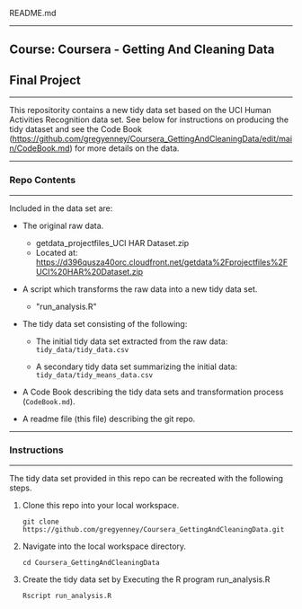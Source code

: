 README.md

---
## Course: Coursera - Getting And Cleaning Data

## Final Project
---


This repositority contains a new tidy data set based on the UCI Human Activities Recognition data set.  See below for instructions on producing the tidy dataset and see the Code Book (<https://github.com/gregyenney/Coursera_GettingAndCleaningData/edit/main/CodeBook.md>) for more details on the data.

---

### Repo Contents

---

Included in the data set are:

* The original raw data.
    * getdata_projectfiles_UCI HAR Dataset.zip
    * Located at:  https://d396qusza40orc.cloudfront.net/getdata%2Fprojectfiles%2FUCI%20HAR%20Dataset.zip

* A script which transforms the raw data into a new tidy data set.
    * "run_analysis.R"

* The tidy data set consisting of the following:
    * The initial tidy data set extracted from the raw data: ```tidy_data/tidy_data.csv```
          
    * A secondary tidy data set summarizing the initial data:  ```tidy_data/tidy_means_data.csv```

* A Code Book describing the tidy data sets and transformation process (```CodeBook.md```).

* A readme file (this file) describing the git repo.


---

### Instructions 

---

The tidy data set provided in this repo can be recreated with the following steps.

1.  Clone this repo into your local workspace.

     ```git clone https://github.com/gregyenney/Coursera_GettingAndCleaningData.git```

1.  Navigate into the local workspace directory. 

    ```cd Coursera_GettingAndCleaningData```

1.  Create the tidy data set by Executing the R program run_analysis.R

    ```Rscript run_analysis.R```

    
